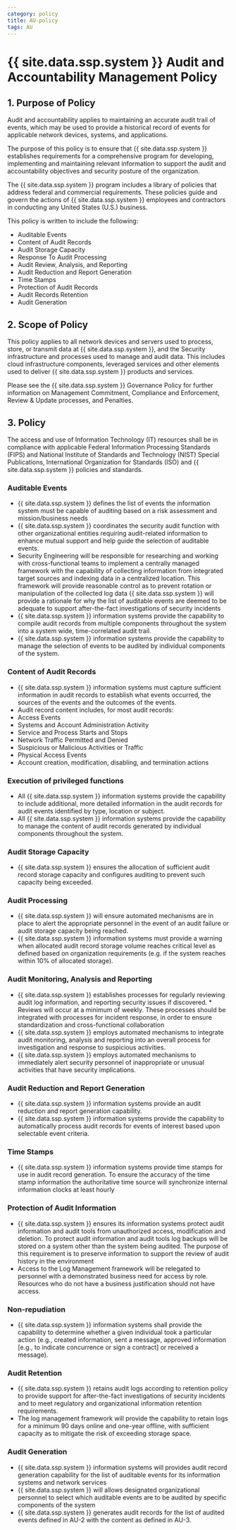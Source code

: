 ```yaml
---
category: policy
title: AU-policy
tags: AU
---
```

# {{ site.data.ssp.system }} Audit and Accountability Management Policy

## 1. Purpose of Policy
Audit and accountability applies to maintaining an accurate audit trail of events, which may be used to provide a historical record of events for applicable network devices, systems, and applications.

The purpose of this policy is to ensure that {{ site.data.ssp.system }} establishes requirements for a comprehensive program for developing, implementing and maintaining relevant information to support the audit and accountability objectives and security posture of the organization.

The {{ site.data.ssp.system }} program includes a library of policies that address federal and commercial requirements. These policies guide and govern the actions of {{ site.data.ssp.system }} employees and contractors in conducting any United States (U.S.) business.

This policy is written to include the following:
*	Auditable Events
*	Content of Audit Records
*	Audit Storage Capacity
*	Response To Audit Processing
*	Audit Review, Analysis, and Reporting
*	Audit Reduction and Report Generation
*	Time Stamps
*	Protection of Audit Records
*	Audit Records Retention
*	Audit Generation

## 2. Scope of Policy
This policy applies to all network devices and servers used to process, store, or transmit data at {{ site.data.ssp.system }}, and the Security infrastructure and processes used to manage and audit data. This includes cloud infrastructure components, leveraged services and other elements used to deliver {{ site.data.ssp.system }} products and services.

Please see the {{ site.data.ssp.system }} Governance Policy for further information on Management Commitment, Compliance and Enforcement, Review & Update processes, and Penalties.

## 3. Policy
The access and use of Information Technology (IT) resources shall be in compliance with applicable Federal Information Processing Standards (FIPS) and National Institute of Standards and Technology (NIST) Special Publications, International Organization for Standards (ISO) and {{ site.data.ssp.system }} policies and standards.

### Auditable Events
* {{ site.data.ssp.system }} defines the list of events the information system must be capable of auditing based on a risk assessment and mission/business needs
* {{ site.data.ssp.system }} coordinates the security audit function with other organizational entities requiring audit-related information to enhance mutual support and help guide the selection of auditable events.
* Security Engineering will be responsible for researching and working with cross-functional teams to implement a centrally managed framework with the capability of collecting information from integrated target sources and indexing data in a centralized location. This framework will provide reasonable control as to prevent rotation or manipulation of the collected log data {{ site.data.ssp.system }} will provide a rationale for why the list of auditable events are deemed to be adequate to support after-the-fact investigations of security incidents
* {{ site.data.ssp.system }} information systems provide the capability to compile audit records from multiple components throughout the system into a system wide, time-correlated audit trail.
* {{ site.data.ssp.system }} information systems provide the capability to manage the selection of events to be audited by individual components of the system.

### Content of Audit Records
* {{ site.data.ssp.system }} information systems must capture sufficient information in audit records to establish what events occurred, the sources of the events and the outcomes of the events.
* Audit record content includes, for most audit records:
 * Access Events
 * Systems and Account Administration Activity
 * Service and Process Starts and Stops
 * Network Traffic Permitted and Denied
 * Suspicious or Malicious Activities or Traffic
 * Physical Access Events
 * Account creation, modification, disabling, and termination actions

### Execution of privileged functions
* All {{ site.data.ssp.system }} information systems provide the capability to include additional, more detailed information in the audit records for audit events identified by type, location or subject.
* All {{ site.data.ssp.system }} information systems provide the capability to manage the content of audit records generated by individual components throughout the system.

### Audit Storage Capacity
* {{ site.data.ssp.system }} ensures the allocation of sufficient audit record storage capacity and configures auditing to prevent such capacity being exceeded.

### Audit Processing
* {{ site.data.ssp.system }} will ensure automated mechanisms are in place to alert the appropriate personnel in the event of an audit failure or audit storage capacity being reached.
* {{ site.data.ssp.system }} information systems must provide a warning when allocated audit record storage volume reaches critical level as defined based on organization requirements (e.g. if the system reaches within 10% of allocated storage).

### Audit Monitoring, Analysis and Reporting
* {{ site.data.ssp.system }} establishes processes for regularly reviewing audit log information, and reporting security issues if discovered. * Reviews will occur at a minimum of weekly. These processes should be integrated with processes for incident response, in order to ensure standardization and cross-functional collaboration
* {{ site.data.ssp.system }} employs automated mechanisms to integrate audit monitoring, analysis and reporting into an overall process for investigation and response to suspicious activities.
* {{ site.data.ssp.system }} employs automated mechanisms to immediately alert security personnel of inappropriate or unusual activities that have security implications.

### Audit Reduction and Report Generation
* {{ site.data.ssp.system }} information systems provide an audit reduction and report generation capability.
* {{ site.data.ssp.system }} information systems provide the capability to automatically process audit records for events of interest based upon selectable event criteria.

### Time Stamps
* {{ site.data.ssp.system }} information systems provide time stamps for use in audit record generation. To ensure the accuracy of the time stamp information the authoritative time source will synchronize internal information clocks at least hourly

### Protection of Audit Information
* {{ site.data.ssp.system }} ensures its information systems protect audit information and audit tools from unauthorized access, modification and deletion. To protect audit information and audit tools log backups will be stored on a system other than the system being audited. The purpose of this requirement is to preserve information to support the review of audit history in the environment
* Access to the Log Management framework will be relegated to personnel with a demonstrated business need for access by role. Resources who do not have a business justification should not have access.

### Non-repudiation
* {{ site.data.ssp.system }} information systems shall provide the capability to determine whether a given individual took a particular action (e.g., created information, sent a message, approved information [e.g., to indicate concurrence or sign a contract] or received a message).

### Audit Retention
* {{ site.data.ssp.system }} retains audit logs according to retention policy to provide support for after-the-fact investigations of security incidents and to meet regulatory and organizational information retention requirements.
* The log management framework will provide the capability to retain logs for a minimum 90 days online and one-year offline, with sufficient capacity as to mitigate the risk of exceeding storage space.

### Audit Generation
* {{ site.data.ssp.system }} information systems will provides audit record generation capability for the list of auditable events for its information systems and network services
* {{ site.data.ssp.system }} will allows designated organizational personnel to select which auditable events are to be audited by specific components of the system
* {{ site.data.ssp.system }} generates audit records for the list of audited events defined in AU-2 with the content as defined in AU-3.
